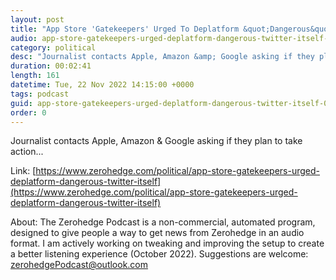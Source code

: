 ```yaml
---
layout: post
title: "App Store 'Gatekeepers' Urged To Deplatform &quot;Dangerous&quot; Twitter Itself"
audio: app-store-gatekeepers-urged-deplatform-dangerous-twitter-itself-0
category: political
desc: "Journalist contacts Apple, Amazon &amp; Google asking if they plan to take action..."
duration: 00:02:41
length: 161
datetime: Tue, 22 Nov 2022 14:15:00 +0000
tags: podcast
guid: app-store-gatekeepers-urged-deplatform-dangerous-twitter-itself-0
order: 0
---
```

Journalist contacts Apple, Amazon &amp; Google asking if they plan to take action...

Link: [https://www.zerohedge.com/political/app-store-gatekeepers-urged-deplatform-dangerous-twitter-itself](https://www.zerohedge.com/political/app-store-gatekeepers-urged-deplatform-dangerous-twitter-itself)

About: The Zerohedge Podcast is a non-commercial, automated program, designed to give people a way to get news from Zerohedge in an audio format.  I am actively working on tweaking and improving the setup to create a better listening experience (October 2022).  Suggestions are welcome: [zerohedgePodcast@outlook.com](mailto:zerohedgePodcast@outlook.com)